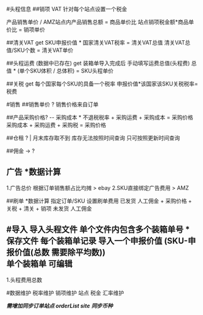 #头程信息
##销项 VAT 
针对每个站点设置一个税金

产品销售单价 / AMZ站点内产品销售总额 = 商品单价比
站点销项税金额*商品单价比 = 销项单价


##清关VAT get
SKU申报价值 * 国家清关VAT税率 = 清关VAT总值
清关VAT总值/SKU个数 = 清关VAT单价

##头程运费 (数据中已存在) get
装箱单导入完成后 手动填写运费总值(头程费)
总值 * (单个SKU体积  / 总体积) = SKU头程单价

##关税 get
每个国家每个SKU的具备一个税率
申报价值*该国家该SKU关税税率= 税费


#销售
##销售单价 ?
销售价格来自订单

##产品采购价格?
 -- 采购成本 * 不退税税率 + 采购运费 + 采购成本 = 采购价格 
采购成本 + 采购运费 + 采购税 = 采购价格 

##仓租 ?
 | 月末库存取不到 库存无法按照时间查询 只可按照更新时间查询

##佣金 -> ?

## 广告  *数据计算
1.广告总价 根据订单销售额占比均摊 > ebay
2.SKU直接绑定广告费用 > AMZ

##刷单  *数据计算
指定订单/SKU 设置刷单费用
    已发货 人工佣金 + 采购价格 + 关税 + 清关 + 销项
    未发货 人工佣金 

#导入
导入头程文件  单个文件内包含多个装箱单号  * 保存文件
每个装箱单记录 导入一个申报价值  (SKU-申报价值(总数 需要除平均数))   
单个装箱单 可编辑 
-----
1.头程费用总数 




#数据维护
税率维护
销项维护 站点 税金 
汇率维护
    


***需增加同步订单站点 orderList site***
***同步币种***
